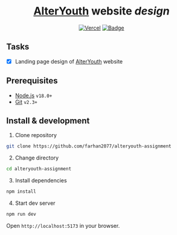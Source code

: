 <div align="center">

# [AlterYouth](https://www.alteryouth.com/) website _design_

[![Vercel](https://vercelbadge.vercel.app/api/farhan2077/alteryouth-assignment?style=flat-square)](https://alteryouth-assignment.vercel.app)
[![Badge](https://img.shields.io/badge/Open%20in%20CodeSandbox-black?style=flat-square)](https://codesandbox.io/p/github/farhan2077/alteryouth-assignment/main)

</div>

## Tasks

- [x] Landing page design of [AlterYouth](https://www.alteryouth.com/) website

## Prerequisites

- [Node.js](https://nodejs.org/en/) `v18.0+`
- [Git](https://git-scm.com/) `v2.3+`

## Install & development

1. Clone repository

```sh
git clone https://github.com/farhan2077/alteryouth-assignment
```

2. Change directory

```sh
cd alteryouth-assignment
```

3. Install dependencies

```sh
npm install
```

4. Start dev server

```sh
npm run dev
```

Open `http://localhost:5173` in your browser.
